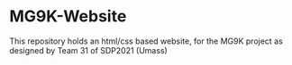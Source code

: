 # MG9K-Website

This repository holds an html/css based website, for the MG9K project as designed by Team 31 of SDP2021 (Umass)

